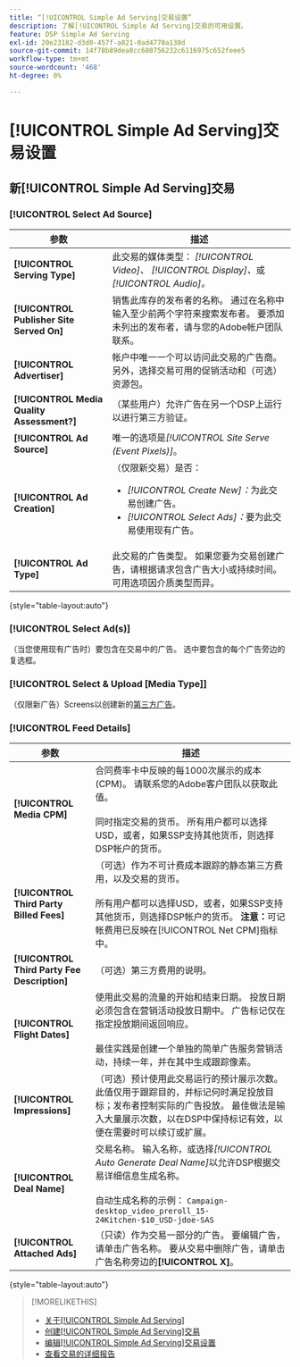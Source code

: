 ```yaml
---
title: “[!UICONTROL Simple Ad Serving]交易设置”
description: 了解[!UICONTROL Simple Ad Serving]交易的可用设置。
feature: DSP Simple Ad Serving
exl-id: 20e23182-d3d0-457f-a821-0ad4770a138d
source-git-commit: 14f78b89dea8cc680756232c6116975c652feee5
workflow-type: tm+mt
source-wordcount: '468'
ht-degree: 0%

---
```


# [!UICONTROL Simple Ad Serving]交易设置

## 新[!UICONTROL Simple Ad Serving]交易

### [!UICONTROL Select Ad Source]

| 参数 | 描述 |
|-----------|-------------|
| **[!UICONTROL Serving Type]** | 此交易的媒体类型： *[!UICONTROL Video]、* *[!UICONTROL Display]、*&#x200B;或&#x200B;*[!UICONTROL Audio]。* |
| **[!UICONTROL Publisher Site Served On]** | 销售此库存的发布者的名称。 通过在名称中输入至少前两个字符来搜索发布者。 要添加未列出的发布者，请与您的Adobe帐户团队联系。 |
| **[!UICONTROL Advertiser]** | 帐户中唯一一个可以访问此交易的广告商。 另外，选择交易可用的促销活动和（可选）资源包。 |
| **[!UICONTROL Media Quality Assessment?]** | （某些用户）允许广告在另一个DSP上运行以进行第三方验证。<!-- Who can select this? It's disabled for me. Need to see if there are additional fields when this is enabled. --> |
| **[!UICONTROL Ad Source]** | 唯一的选项是&#x200B;*[!UICONTROL Site Serve (Event Pixels)]*。 |
| **[!UICONTROL Ad Creation]** | （仅限新交易）是否：<ul><li>*[!UICONTROL Create New]：*&#x200B;为此交易创建广告。</li><li>*[!UICONTROL Select Ads]：*&#x200B;要为此交易使用现有广告。</li></ul> |
| **[!UICONTROL Ad Type]** | 此交易的广告类型。 如果您要为交易创建广告，请根据请求包含广告大小或持续时间。 可用选项因介质类型而异。 |

{style="table-layout:auto"}

### [!UICONTROL Select Ad(s)]

（当您使用现有广告时）要包含在交易中的广告。 选中要包含的每个广告旁边的复选框。

### [!UICONTROL Select & Upload [Media Type]]

（仅限新广告）Screens以创建新的[第三方广告](/help/dsp/campaign-management/ads/ad-create-multiple.md)。

### [!UICONTROL Feed Details]

| 参数 | 描述 |
|-----------|-------------|
| **[!UICONTROL Media CPM]** | 合同费率卡中反映的每1000次展示的成本(CPM)。 请联系您的Adobe客户团队以获取此值。 <br><br>同时指定交易的货币。 所有用户都可以选择USD，或者，如果SSP支持其他货币，则选择DSP帐户的货币。 |
| **[!UICONTROL Third Party Billed Fees]** | （可选）作为不可计费成本跟踪的静态第三方费用，以及交易的货币。<br><br>所有用户都可以选择USD，或者，如果SSP支持其他货币，则选择DSP帐户的货币。 **注意：**&#x200B;可记帐费用已反映在[!UICONTROL Net CPM]指标中。 |
| **[!UICONTROL Third Party Fee Description]** | （可选）第三方费用的说明。 |
| **[!UICONTROL Flight Dates]** | 使用此交易的流量的开始和结束日期。 投放日期必须包含在营销活动投放日期中。 广告标记仅在指定投放期间返回响应。<br><br>最佳实践是创建一个单独的简单广告服务营销活动，持续一年，并在其中生成跟踪像素。 |
| **[!UICONTROL Impressions]** | （可选）预计使用此交易运行的预计展示次数。 此值仅用于跟踪目的，并标记何时满足投放目标；发布者控制实际的广告投放。 最佳做法是输入大量展示次数，以在DSP中保持标记有效，以便在需要时可以续订或扩展。 |
| **[!UICONTROL Deal Name]** | 交易名称。 输入名称，或选择&#x200B;*[!UICONTROL Auto Generate Deal Name]*&#x200B;以允许DSP根据交易详细信息生成名称。<br><br>自动生成名称的示例： `Campaign-desktop_video_preroll_15-24Kitchen-$10_USD-jdoe-SAS` |
| **[!UICONTROL Attached Ads]** | （只读）作为交易一部分的广告。 要编辑广告，请单击广告名称。 要从交易中删除广告，请单击广告名称旁边的&#x200B;**[!UICONTROL X]**。 |

{style="table-layout:auto"}

<!-- 
## Existing Simple Ad Serving Deals

Changes aren't applied retroactively.
-->

<!-- completely different settings layout, so need a separate section for them -->

<!-- From Abhinav: Editable fields are Name, Start & End date, Impressions & CPM. Changes are not applied retroactively.

But I see:

| Parameter | Description |
|-----------|-------------|

| **[!UICONTROL Are you using Deal ID?] | (Read-only) Whether the deal was set up as a [!UICONTROL Deal ID] (*[!DNL Yes]*)  or a [!UICONTROL Simple Ad Serving] deal (*[!DNL No]*). |
| **[!UICONTROL Inventory Type] | (Read-only) The inventory type for the deal. |
| **[!UICONTROL Feed Name] | The name of the [!UICONTROL Simple Ad Serving] deal. |
| **[!UICONTROL Publisher Ad Server] | (Read-only)  |
| **[!UICONTROL Publisher maximum ad length] | The maximum length of the ad, per the publisher. |
| **[!UICONTROL Publisher minimum ad length] | The minimum length of the ad, per the publisher. |
| **[!UICONTROL Fill Type] | (Read-only)  |
| **[!UICONTROL Contracted CPM] | This field is required if billing through TubeMogul, but enter your CPM in this field to track your actual spend. |
| **[!UICONTROL 3rd party technology CPM] | (Optional)  |
| **[!UICONTROL Planned Flight Dates] | The beginning and end dates for the deal flight. These dates don't control ad delivery but are used to track delivery pacing. **THIS IS CONTRARY TO WHAT THE NEW DEAL SETTINGS ABOVE, FROM ABHINAV, SAY**> |
| **[!UICONTROL Target Impressions] | (Optional) The estimated number of impressions you expect to run using this deal. This value is used for tracking purposes only and to flag when delivery goals are met; the publisher controls actual ad delivery. The best practice is to enter a high number of impressions to keep the tag active within DSP so it can be renewed or extended if needed. |
 -->

>[!MORELIKETHIS]
>
>* [关于[!UICONTROL Simple Ad Serving]](simple-deal-about.md)
>* [创建[!UICONTROL Simple Ad Serving]交易](simple-deal-create.md)
>* [编辑[!UICONTROL Simple Ad Serving]交易设置](simple-deal-edit.md)
>* [查看交易的详细报告](/help/dsp/inventory/deal-view-report.md)

<!-- add back when reimplemented:
>* [View Event-Tracking Pixels for a [!UICONTROL Simple Ad Serving] Deal](simple-deal-show-pixels.md)
-->
